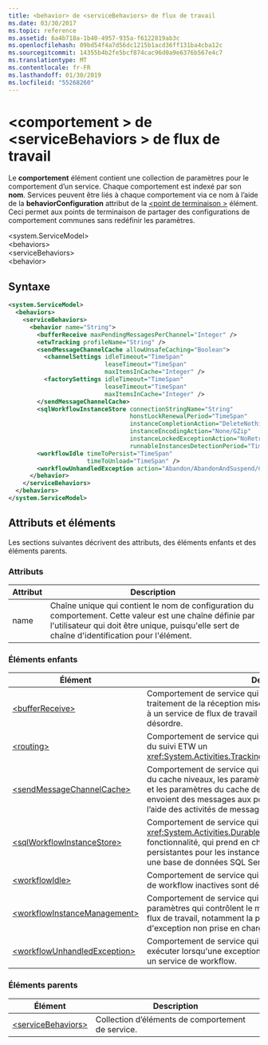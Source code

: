 ```yaml
---
title: <behavior> de <serviceBehaviors> de flux de travail
ms.date: 03/30/2017
ms.topic: reference
ms.assetid: 6a4b718a-1b40-4957-935a-f6122819ab3c
ms.openlocfilehash: 09bd54f4a7d56dc1215b1acd36ff131ba4cba12c
ms.sourcegitcommit: 14355b4b2fe5bcf874cac96d0a9e6376b567e4c7
ms.translationtype: MT
ms.contentlocale: fr-FR
ms.lasthandoff: 01/30/2019
ms.locfileid: "55268260"
---
```

# <a name="behavior-of-servicebehaviors-of-workflow"></a>\<comportement > de \<serviceBehaviors > de flux de travail
Le **comportement** élément contient une collection de paramètres pour le comportement d’un service. Chaque comportement est indexé par son **nom**. Services peuvent être liés à chaque comportement via ce nom à l’aide de la **behaviorConfiguration** attribut de la [ \<point de terminaison >](../../../../../docs/framework/configure-apps/file-schema/wcf/endpoint-element.md) élément. Ceci permet aux points de terminaison de partager des configurations de comportement communes sans redéfinir les paramètres.  
  
\<system.ServiceModel>  
\<behaviors>  
\<serviceBehaviors>  
\<behavior>  
  
## <a name="syntax"></a>Syntaxe  
  
```xml  
<system.ServiceModel>  
  <behaviors>  
    <serviceBehaviors>  
      <behavior name="String">
        <bufferReceive maxPendingMessagesPerChannel="Integer" />
        <etwTracking profileName="String" />
        <sendMessageChannelCache allowUnsafeCaching="Boolean">
          <channelSettings idleTimeout="TimeSpan" 
                           leaseTimeout="TimeSpan" 
                           maxItemsInCache="Integer" />
          <factorySettings idleTimeout="TimeSpan" 
                           leaseTimeout="TimeSpan" 
                           maxItemsInCache="Integer" />
        </sendMessageChannelCache>
        <sqlWorkflowInstanceStore connectionStringName="String" 
                                  honstLockRenewalPeriod="TimeSpan" 
                                  instanceCompletionAction="DeleteNothing/DeleteAll" 
                                  instanceEncodingAction="None/GZip" 
                                  instanceLockedExceptionAction="NoRetry/BasicRetry/AggressiveRetry" 
                                  runnableInstancesDetectionPeriod="TimeSpan" />
        <workflowIdle timeToPersist="TimeSpan" 
                      timeToUnload="TimeSpan" />
        <workflowUnhandledException action="Abandon/AbandonAndSuspend/Cancel/Terminate" />
      </behavior>
    </serviceBehaviors>  
  </behaviors>  
</system.ServiceModel>  
```  
  
## <a name="attributes-and-elements"></a>Attributs et éléments  
 Les sections suivantes décrivent des attributs, des éléments enfants et des éléments parents.  
  
### <a name="attributes"></a>Attributs  
  
|Attribut|Description|  
|---------------|-----------------|  
|name|Chaîne unique qui contient le nom de configuration du comportement. Cette valeur est une chaîne définie par l'utilisateur qui doit être unique, puisqu'elle sert de chaîne d'identification pour l'élément.|  
  
### <a name="child-elements"></a>Éléments enfants  
  
|Élément|Description|  
|-------------|-----------------|  
|[\<bufferReceive>](../../../../../docs/framework/configure-apps/file-schema/windows-workflow-foundation/bufferreceive.md)|Comportement de service qui permet à un service d'utiliser le traitement de la réception mise en mémoire tampon, ce qui permet à un service de flux de travail de traiter les messages dans le désordre.|  
|[\<routing>](../../../../../docs/framework/configure-apps/file-schema/wcf/routing-of-servicebehavior.md)|Comportement de service qui permet à un service à utiliser à l’aide du suivi ETW un <xref:System.Activities.Tracking.EtwTrackingParticipant>.|  
|[\<sendMessageChannelCache>](../../../../../docs/framework/configure-apps/file-schema/windows-workflow-foundation/sendmessagechannelcache.md)|Comportement de service qui permet de personnaliser le partage du cache niveaux, les paramètres de cache de fabrication de canal et les paramètres du cache de canal pour les workflows qui envoient des messages aux points de terminaison de service à l’aide des activités de messagerie Send.|  
|[\<sqlWorkflowInstanceStore>](../../../../../docs/framework/configure-apps/file-schema/windows-workflow-foundation/sqlworkflowinstancestore.md)|Comportement de service qui vous permet de configurer le <xref:System.Activities.DurableInstancing.SqlWorkflowInstanceStore> fonctionnalité, qui prend en charge les informations d’état persistantes pour les instances de service de flux de travail dans une base de données SQL Server 2005 ou SQL Server 2008.|  
|[\<workflowIdle>](../../../../../docs/framework/configure-apps/file-schema/windows-workflow-foundation/workflowidle.md)|Comportement de service qui contrôle à quel moment les instances de workflow inactives sont déchargées et rendues persistantes.|  
|[\<workflowInstanceManagement>](../../../../../docs/framework/configure-apps/file-schema/windows-workflow-foundation/workflowinstancemanagement.md)|Comportement de service qui vous permet de spécifier des paramètres qui contrôlent le mode d'exécution des instances de flux de travail, notamment la persistance, le comportement d'exception non prise en charge et le comportement inactif.|  
|[\<workflowUnhandledException>](../../../../../docs/framework/configure-apps/file-schema/windows-workflow-foundation/workflowunhandledexception.md)|Comportement de service qui vous permet de spécifier l'action à exécuter lorsqu'une exception non prise en charge est levée dans un service de workflow.|  
  
### <a name="parent-elements"></a>Éléments parents  
  
|Élément|Description|  
|-------------|-----------------|  
|[\<serviceBehaviors>](../../../../../docs/framework/configure-apps/file-schema/windows-workflow-foundation/servicebehaviors-of-workflow.md)|Collection d’éléments de comportement de service.|
